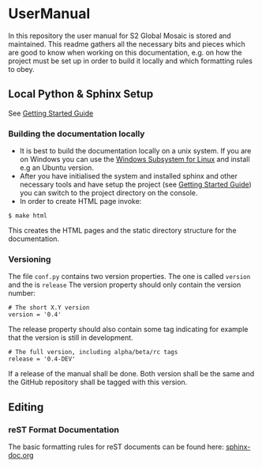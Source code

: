 # UserManual
In this repository the  user manual for S2 Global Mosaic is stored and maintained.
This readme gathers all the necessary bits and pieces which are good to know when working on this documentation, 
e.g. on how the project must be set up in order to build it locally and which formatting rules to obey.

## Local Python & Sphinx Setup
See [Getting Started Guide](https://docs.readthedocs.io/en/latest/getting_started.html)
 
### Building the documentation locally
* It is best to build the documentation locally on a unix system. If you are on Windows you can use 
the [Windows Subsystem for Linux](https://docs.microsoft.com/en-us/windows/wsl/install-win10) and install e.g an 
Ubuntu version.
* After you have initialised the system and installed sphinx and other necessary tools and have setup the project 
(see [Getting Started Guide](https://docs.readthedocs.io/en/latest/getting_started.html)) you can switch to the 
project directory on the console.
* In order to create HTML page invoke:

```
$ make html
```
     
This creates the HTML pages and the static directory structure for the documentation.

### Versioning
The file `conf.py` contains two version properties. The one is called `version` and the is `release`
The version property should only contain the version number:
```
# The short X.Y version
version = '0.4'
```

The release property should also contain some tag indicating for example that the version is still in development.

```
# The full version, including alpha/beta/rc tags
release = '0.4-DEV'
```

If a release of the manual shall be done. Both version shall be the same and the GitHub repository shall be tagged with 
this version.

## Editing

### reST Format Documentation
The basic formatting rules for reST documents can be found here: [sphinx-doc.org](http://www.sphinx-doc.org/en/master/usage/restructuredtext/basics.html)

 
